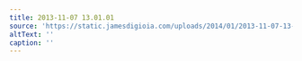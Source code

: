 ```yaml
---
title: 2013-11-07 13.01.01
source: 'https://static.jamesdigioia.com/uploads/2014/01/2013-11-07-13-01-01-scaled.jpg'
altText: ''
caption: ''
---
```


